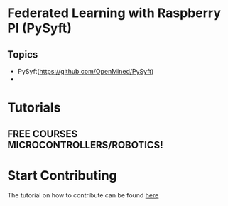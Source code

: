 # Federated Learning with Raspberry PI (PySyft)
## Topics
   - PySyft(https://github.com/OpenMined/PySyft)
   - 

# Tutorials
## FREE COURSES MICROCONTROLLERS/ROBOTICS!

# Start Contributing
The tutorial on how to contribute can be found [here]("https://github.com/shashigharti/federated-learning-on-raspberry-pi/wiki/How-to-contribute")

